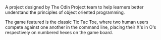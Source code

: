 A project designed by The Odin Project team to help learners better
understand the principles of object oriented programming.

The game featured is the classic Tic Tac Toe, where two human users compete
against one another in the command line, placing their X's in O's respectively
on numbered hexes on the game board.
